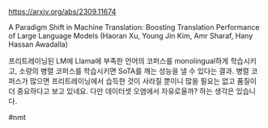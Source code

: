 https://arxiv.org/abs/2309.11674

A Paradigm Shift in Machine Translation: Boosting Translation Performance of Large Language Models (Haoran Xu, Young Jin Kim, Amr Sharaf, Hany Hassan Awadalla)

프리트레이닝된 LM에 Llama에 부족한 언어의 코퍼스를 monolingual하게 학습시키고, 소량의 병렬 코퍼스를 학습시키면 SoTA를 깨는 성능을 낼 수 있다는 결과. 병렬 코퍼스가 많으면 프리트레이닝에서 습득한 것이 사라질 뿐이니 많을 필요는 없고 품질이 더 중요하다고 보고 있네요. 다만 데이터셋 오염에서 자유로울까? 하는 생각은 있습니다.

#nmt 

